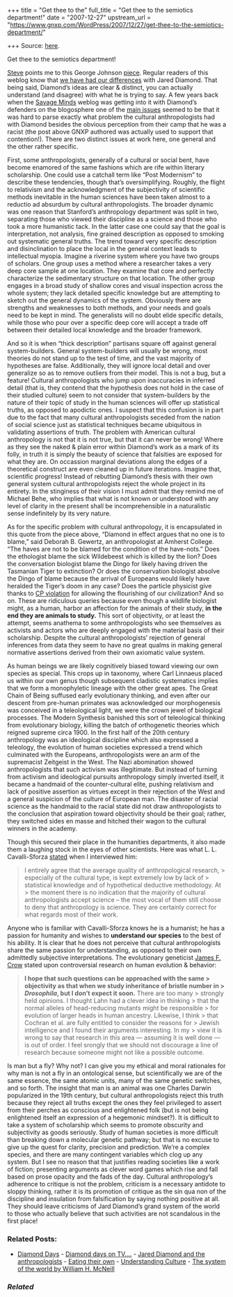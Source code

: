 +++
title = "Get thee to the"
full_title = "Get thee to the semiotics department!"
date = "2007-12-27"
upstream_url = "https://www.gnxp.com/WordPress/2007/12/27/get-thee-to-the-semiotics-department/"

+++
Source: [here](https://www.gnxp.com/WordPress/2007/12/27/get-thee-to-the-semiotics-department/).

Get thee to the semiotics department!

[Steve](https://isteve.blogspot.com/2007/12/almost-makes-you-feel-sorry-for-jared.html) points me to this George Johnson [piece](http://www.nytimes.com/2007/12/25/science/25diam.html?ei=5087&em=&en=075e6d1bcad0c583&ex=1198818000&pagewanted=all). Regular readers of this weblog know that [we have had our differences](https://www.gnxp.com/MT2/archives/003206.html) with Jared Diamond. That being said, Diamond’s ideas are clear & distinct, you can actually understand (and disagree) with what he is trying to say. A few years back when the [Savage Minds](http://savageminds.org/index.php?s=jared+diamond&submit=Search) weblog was getting into it with Diamond’s defenders on the blogosphere one of the [main issues](http://crookedtimber.org/2005/07/28/cultivating-ignorance/) seemed to be that it was hard to parse exactly what problem the cultural anthropologists had with Diamond besides the obvious perception from their camp that he was a racist (the post above GNXP authored was actually used to support that contention!). There are two distinct issues at work here, one general and the other rather specific.

First, some anthropologists, generally of a cultural or social bent, have become enamored of the same fashions which are rife within literary scholarship. One could use a catchall term like “Post Modernism” to describe these tendencies, though that’s oversimplifying. Roughly, the flight to relativism and the acknowledgment of the subjectivity of scientific methods inevitable in the human sciences have been taken almost to a reductio ad absurdum by cultural anthropologists. The broader dynamic was one reason that Stanford’s anthropology department was split in two, separating those who viewed their discipline as a science and those who took a more humanistic tack. In the latter case one could say that the goal is interpretation, not analysis, fine grained description as opposed to smoking out systematic general truths. The trend toward very specific description and disinclination to place the local in the general context leads to intellectual myopia. Imagine a riverine system where you have two groups of scholars. One group uses a method where a researcher takes a very deep core sample at one location. They examine that core and perfectly characterize the sedimentary structure on that location. The other group engages in a broad study of shallow cores and visual inspection across the whole system; they lack detailed specific knowledge but are attempting to sketch out the general dynamics of the system. Obviously there are strengths and weaknesses to both methods, and your needs and goals need to be kept in mind. The generalists will no doubt elide specific details, while those who pour over a specific deep core will accept a trade off between their detailed local knowledge and the broader framework.

And so it is when “thick description” partisans square off against general system-builders. General system-builders will usually be wrong, most theories do not stand up to the test of time, and the vast majority of hypotheses are false. Additionally, they will ignore local detail and over generalize so as to remove outliers from their model. This is not a bug, but a feature! Cultural anthropologists who jump upon inaccuracies in inferred detail (that is, they contend that the hypothesis does not hold in the case of their studied culture) seem to not consider that system-builders by the nature of their topic of study in the human sciences will offer up statistical truths, as opposed to apodictic ones. I suspect that this confusion is in part due to the fact that many cultural anthropologists seceded from the nation of social science just as statistical techniques became ubiquitous in validating assertions of truth. The problem with American cultural anthropology is not that it is not true, but that it can never be wrong! Where as they see the naked & plain error within Diamond’s work as a mark of its folly, in truth it is simply the beauty of science that falsities are exposed for what they are. On occassion marginal deviations along the edges of a theoretical construct are even cleaned up in future iterations. Imagine that, scientific progress! Instead of rebutting Diamond’s thesis with their own general system cultural anthropologists reject the whole project in its entirety. In the stinginess of their vision I must admit that they remind me of Michael Behe, who implies that what is not known or understood with any level of clarity in the present shall be incomprehensible in a naturalistic sense indefinitely by its very nature.

As for the specific problem with cultural anthropology, it is encapsulated in this quote from the piece above, “Diamond in effect argues that no one is to blame,” said Deborah B. Gewertz, an anthropologist at Amherst College. “The haves are not to be blamed for the condition of the have-nots.” Does the ethologist blame the sick Wildebeest which is killed by the lion? Does the conversation biologist blame the Dingo for likely having driven the Tasmanian Tiger to extinction? Or does the conservation biologist absolve the Dingo of blame because the arrival of Europeans would likely have heralded the Tiger’s doom in any case? Does the particle physicist give thanks to [CP violation](https://en.wikipedia.org/wiki/CP_violation) for allowing the flourishing of our civilization? And so on. These are ridiculous queries because even though a wildlife biologist might, as a human, harbor an affection for the animals of their study, **in the end they are animals to study.** This sort of objectivity, or at least the attempt, seems anathema to some anthropologists who see themselves as activists and actors who are deeply engaged with the material basis of their scholarship. Despite the cultural anthropologists’ rejection of general inferences from data they seem to have no great qualms in making general normative assertions derived from their own axiomatic value system.

As human beings we are likely cognitively biased toward viewing our own species as special. This crops up in taxonomy, where Carl Linnaeus placed us within our own genus though subsequent cladistic systematics implies that we form a monophyletic lineage with the other great apes. The Great Chain of Being suffused early evolutionary thinking, and even after our descent from pre-human primates was acknowledged our morphogenesis was conceived in a teleological light, we were the crown jewel of biological processes. The Modern Synthesis banished this sort of teleological thinking from evolutionary biology, killing the batch of orthogenetic theories which reigned supreme circa 1900. In the first half of the 20th century anthropology was an ideological discipline which also expressed a teleology, the evolution of human societies expressed a trend which culminated with the Europeans, anthropologists were an arm of the supremacist Zeitgeist in the West. The Nazi abomination showed anthropologists that such activism was illegitimate. But instead of turning from activism and ideological pursuits anthropology simply inverted itself, it became a handmaid of the counter-cultural elite, pushing relativism and lack of positive assertion as virtues except in their rejection of the West and a general suspicion of the culture of European man. The disaster of racial science as the handmaid to the racial state did not draw anthropologists to the conclusion that aspiration toward objectivity should be their goal; rather, they switched sides en masse and hitched their wagon to the cultural winners in the academy.

Though this secured their place in the humanities departments, it also made them a laughing stock in the eyes of other scientists. Here was what L. L. Cavalli-Sforza [stated](https://www.gnxp.com/blog/2006/08/10-questi%20ons-for-luigi-luca-cavalli.php) when I interviewed him:

> I entirely agree that the average quality of anthropological research, > especially of the cultural type, is kept extremely low by lack of > statistical knowledge and of hypothetical deductive methodology. At > the moment there is no indication that the majority of cultural anthropologists accept science – the most vocal of them still choose to deny that anthropology is science. They are certainly correct for what regards most of their work.

Anyone who is familiar with Cavalli-Sforza knows he is a humanist; he has a passion for humanity and wishes to **understand our species** to the best of his ability. It is clear that he does not perceive that cultural anthropologists share the same passion for understanding, as opposed to their own admittedly subjective interpretations. The evolutionary geneticist [James F. Crow](https://www.gnxp.com/blog/2006/06/10-questions-for-jim-crow.php) stated upon controversial research on human evolution & behavior:

> **I hope that such questions can be approached with the same > objectivity as that when we study inheritance of bristle number in > *Drosophila*, but I don’t expect it soon.** There are too many > strongly held opinions. I thought Lahn had a clever idea in thinking > that the normal alleles of head-reducing mutants might be responsible > for evolution of larger heads in human ancestry. Likewise, I think > that Cochran et al. are fully entitled to consider the reasons for > Jewish intelligence and I found their arguments interesting. In my > view it is wrong to say that research in this area — assuming it is well done — is out of order. I feel srongly that we should not discourage a line of research because someone might not like a possible outcome.

Is man but a fly? Why not? I can give you my ethical and moral rationales for why man is not a fly in an ontological sense, but scientifically we are of the same essence, the same atomic units, many of the same genetic switches, and so forth. The insight that man is an animal was one Charles Darwin popularized in the 19th century, but cultural anthropologists reject this truth because they reject all truths except the ones they feel privileged to assert from their perches as conscious and enlightened folk (but is not being enlightened itself an expression of a hegemonic mindset?). It is difficult to take a system of scholarship which seems to promote obscurity and subjectivity as goods seriously. Study of human societies is more difficult than breaking down a molecular genetic pathway; but that is no excuse to give up the quest for clarity, precision and prediction. We’re a complex species, and there are many contingent variables which clog up any system. But I see no reason that that justifies reading societies like a work of fiction; presenting arguments as clever word games which rise and fall based on prose opacity and the fads of the day. Cultural anthropology’s adherence to critique is not the problem, criticism is a necessary antidote to sloppy thinking, rather it is its promotion of critique as the sin qua non of the discipline and insulation from falsification by saying nothing positive at all. They should leave criticisms of Jard Diamond’s grand system of the world to those who actually believe that such activities are not scandalous in the first place!

### Related Posts:

- [Diamond
  Days](https://www.gnxp.com/WordPress/2005/01/12/diamond-days/) - [Diamond days on
  TV....](https://www.gnxp.com/WordPress/2005/07/08/diamond-days-on-tv/) - [Jared Diamond and the
  anthropologists](https://www.gnxp.com/WordPress/2013/02/05/jared-diamond-at-the-anthropologists/) - [Eating their
  own](https://www.gnxp.com/WordPress/2005/07/28/eating-their-own/) - [Understanding
  Culture](https://www.gnxp.com/WordPress/2013/02/10/understanding-culture/) - [The system of the world by William H.
  McNeill](https://www.gnxp.com/WordPress/2017/06/15/the-system-of-the-world-by-william-h-mcneill/)

### *Related*

[](https://www.addtoany.com/add_to/facebook?linkurl=https%3A%2F%2Fwww.gnxp.com%2FWordPress%2F2007%2F12%2F27%2Fget-thee-to-the-semiotics-department%2F&linkname=Get%20thee%20to%20the%20semiotics%20department%21 "Facebook")[](https://www.addtoany.com/add_to/twitter?linkurl=https%3A%2F%2Fwww.gnxp.com%2FWordPress%2F2007%2F12%2F27%2Fget-thee-to-the-semiotics-department%2F&linkname=Get%20thee%20to%20the%20semiotics%20department%21 "Twitter")[](https://www.addtoany.com/add_to/email?linkurl=https%3A%2F%2Fwww.gnxp.com%2FWordPress%2F2007%2F12%2F27%2Fget-thee-to-the-semiotics-department%2F&linkname=Get%20thee%20to%20the%20semiotics%20department%21 "Email")[](https://www.addtoany.com/share)
